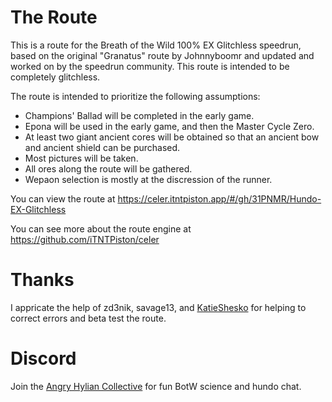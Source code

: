 # The Route
This is a route for the Breath of the Wild 100% EX Glitchless speedrun, based on the original "Granatus" route by Johnnyboomr and updated and worked on by the speedrun community. This route is intended to be completely glitchless.

The route is intended to prioritize the following assumptions:
- Champions' Ballad will be completed in the early game.
- Epona will be used in the early game, and then the Master Cycle Zero.
- At least two giant ancient cores will be obtained so that an ancient bow and ancient shield can be purchased.
- Most pictures will be taken.
- All ores along the route will be gathered.
- Wepaon selection is mostly at the discression of the runner.

You can view the route at https://celer.itntpiston.app/#/gh/31PNMR/Hundo-EX-Glitchless

You can see more about the route engine at https://github.com/iTNTPiston/celer

# Thanks
I appricate the help of zd3nik, savage13, and [KatieShesko](https://www.twitch.tv/katieshesko) for helping to correct errors and beta test the route.

# Discord
Join the [Angry Hylian Collective](https://discord.gg/hylian) for fun BotW science and hundo chat.
